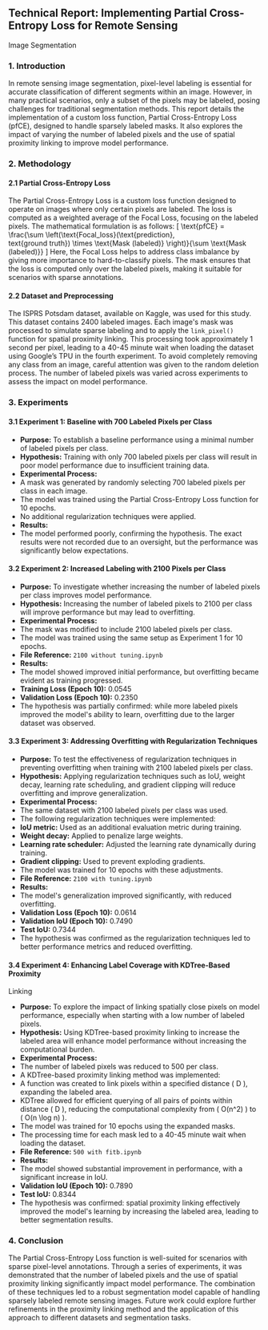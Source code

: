 
## Technical Report: Implementing Partial Cross-Entropy Loss for Remote Sensing
Image Segmentation
### 1. Introduction
In remote sensing image segmentation, pixel-level labeling is essential for
accurate classification of different segments within an image. However, in many
practical scenarios, only a subset of the pixels may be labeled, posing
challenges for traditional segmentation methods. This report details the
implementation of a custom loss function, Partial Cross-Entropy Loss (pfCE),
designed to handle sparsely labeled masks. It also explores the impact of
varying the number of labeled pixels and the use of spatial proximity linking to
improve model performance.
### 2. Methodology
#### 2.1 Partial Cross-Entropy Loss
The Partial Cross-Entropy Loss is a custom loss function designed to operate on
images where only certain pixels are labeled. The loss is computed as a weighted
average of the Focal Loss, focusing on the labeled pixels. The mathematical
formulation is as follows:
\[
\text{pfCE} = \frac{\sum \left(\text{Focal\_loss}(\text{prediction}, \
text{ground truth}) \times \text{Mask (labeled)} \right)}{\sum \text{Mask
(labeled)}}
\]
Here, the Focal Loss helps to address class imbalance by giving more importance
to hard-to-classify pixels. The mask ensures that the loss is computed only over
the labeled pixels, making it suitable for scenarios with sparse annotations.
#### 2.2 Dataset and Preprocessing
The ISPRS Potsdam dataset, available on Kaggle, was used for this study. This
dataset contains 2400 labeled images. Each image's mask was processed to
simulate sparse labeling and to apply the `link_pixel()` function for spatial
proximity linking. This processing took approximately 1 second per pixel,
leading to a 40-45 minute wait when loading the dataset using Google’s TPU in
the fourth experiment.
To avoid completely removing any class from an image, careful attention was
given to the random deletion process. The number of labeled pixels was varied
across experiments to assess the impact on model performance.
### 3. Experiments
#### 3.1 Experiment 1: Baseline with 700 Labeled Pixels per Class
- **Purpose:** To establish a baseline performance using a minimal number of
labeled pixels per class.
- **Hypothesis:** Training with only 700 labeled pixels per class will result in
poor model performance due to insufficient training data.
- **Experimental Process:**
 - A mask was generated by randomly selecting 700 labeled pixels per class in
each image.
 - The model was trained using the Partial Cross-Entropy Loss function for 10
epochs.
 - No additional regularization techniques were applied.
- **Results:**
 - The model performed poorly, confirming the hypothesis. The exact results
were not recorded due to an oversight, but the performance was significantly
below expectations.
#### 3.2 Experiment 2: Increased Labeling with 2100 Pixels per Class
- **Purpose:** To investigate whether increasing the number of labeled pixels
per class improves model performance.
- **Hypothesis:** Increasing the number of labeled pixels to 2100 per class will
improve performance but may lead to overfitting.
- **Experimental Process:**
 - The mask was modified to include 2100 labeled pixels per class.
 - The model was trained using the same setup as Experiment 1 for 10 epochs.
 - **File Reference:** `2100 without tuning.ipynb`
- **Results:**
 - The model showed improved initial performance, but overfitting became
evident as training progressed.
 - **Training Loss (Epoch 10):** 0.0545
 - **Validation Loss (Epoch 10):** 0.2350
 - The hypothesis was partially confirmed: while more labeled pixels improved
the model's ability to learn, overfitting due to the larger dataset was
observed.
#### 3.3 Experiment 3: Addressing Overfitting with Regularization Techniques
- **Purpose:** To test the effectiveness of regularization techniques in
preventing overfitting when training with 2100 labeled pixels per class.
- **Hypothesis:** Applying regularization techniques such as IoU, weight decay,
learning rate scheduling, and gradient clipping will reduce overfitting and
improve generalization.
- **Experimental Process:**
 - The same dataset with 2100 labeled pixels per class was used.
 - The following regularization techniques were implemented:
 - **IoU metric:** Used as an additional evaluation metric during training.
 - **Weight decay:** Applied to penalize large weights.
 - **Learning rate scheduler:** Adjusted the learning rate dynamically during
training.
 - **Gradient clipping:** Used to prevent exploding gradients.
 - The model was trained for 10 epochs with these adjustments.
 - **File Reference:** `2100 with tuning.ipynb`
- **Results:**
 - The model's generalization improved significantly, with reduced overfitting.
 - **Validation Loss (Epoch 10):** 0.0614
 - **Validation IoU (Epoch 10):** 0.7490
 - **Test IoU:** 0.7344
 - The hypothesis was confirmed as the regularization techniques led to better
performance metrics and reduced overfitting.
#### 3.4 Experiment 4: Enhancing Label Coverage with KDTree-Based Proximity
Linking
- **Purpose:** To explore the impact of linking spatially close pixels on model
performance, especially when starting with a low number of labeled pixels.
- **Hypothesis:** Using KDTree-based proximity linking to increase the labeled
area will enhance model performance without increasing the computational burden.
- **Experimental Process:**
 - The number of labeled pixels was reduced to 500 per class.
 - A KDTree-based proximity linking method was implemented:
 - A function was created to link pixels within a specified distance \( D \),
expanding the labeled area.
 - KDTree allowed for efficient querying of all pairs of points within
distance \( D \), reducing the computational complexity from \( O(n^2) \) to \
( O(n \log n) \).
 - The model was trained for 10 epochs using the expanded masks.
 - The processing time for each mask led to a 40-45 minute wait when loading
the dataset.
 - **File Reference:** `500 with fitb.ipynb`
- **Results:**
 - The model showed substantial improvement in performance, with a significant
increase in IoU.
 - **Validation IoU (Epoch 10):** 0.7890
 - **Test IoU:** 0.8344
 - The hypothesis was confirmed: spatial proximity linking effectively improved
the model's learning by increasing the labeled area, leading to better
segmentation results.
### 4. Conclusion
The Partial Cross-Entropy Loss function is well-suited for scenarios with sparse
pixel-level annotations. Through a series of experiments, it was demonstrated
that the number of labeled pixels and the use of spatial proximity linking
significantly impact model performance. The combination of these techniques led
to a robust segmentation model capable of handling sparsely labeled remote
sensing images.
Future work could explore further refinements in the proximity linking method
and the application of this approach to different datasets and segmentation
tasks.

